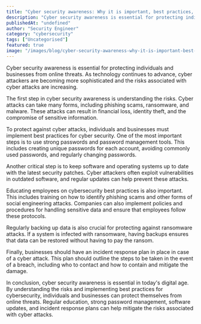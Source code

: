 ```yaml
---
title: "Cyber security awareness: Why it is important, best practices, and how to educate employees about cybersecurity"
description: "Cyber security awareness is essential for protecting individuals and businesses from online threats. As technology continues to advance, cyber attackers are bec..."
publishedAt: "undefined"
author: "Security Engineer"
category: "cybersecurity"
tags: ["Uncategorised"]
featured: true
image: "/images/blog/cyber-security-awareness-why-it-is-important-best-practices-and-how-to-educate-employees-about-cybersecurity-featured.jpeg"
---
```


Cyber security awareness is essential for protecting individuals and businesses from online threats. As technology continues to advance, cyber attackers are becoming more sophisticated and the risks associated with cyber attacks are increasing.

The first step in cyber security awareness is understanding the risks. Cyber attacks can take many forms, including phishing scams, ransomware, and malware. These attacks can result in financial loss, identity theft, and the compromise of sensitive information.

To protect against cyber attacks, individuals and businesses must implement best practices for cyber security. One of the most important steps is to use strong passwords and password management tools. This includes creating unique passwords for each account, avoiding commonly used passwords, and regularly changing passwords.

Another critical step is to keep software and operating systems up to date with the latest security patches. Cyber attackers often exploit vulnerabilities in outdated software, and regular updates can help prevent these attacks.

Educating employees on cybersecurity best practices is also important. This includes training on how to identify phishing scams and other forms of social engineering attacks. Companies can also implement policies and procedures for handling sensitive data and ensure that employees follow these protocols.

Regularly backing up data is also crucial for protecting against ransomware attacks. If a system is infected with ransomware, having backups ensures that data can be restored without having to pay the ransom.

Finally, businesses should have an incident response plan in place in case of a cyber attack. This plan should outline the steps to be taken in the event of a breach, including who to contact and how to contain and mitigate the damage.

In conclusion, cyber security awareness is essential in today's digital age. By understanding the risks and implementing best practices for cybersecurity, individuals and businesses can protect themselves from online threats. Regular education, strong password management, software updates, and incident response plans can help mitigate the risks associated with cyber attacks.
